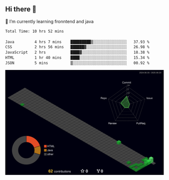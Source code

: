 ## Hi there 👋

<!--
**CereenaG/CereenaG** is a ✨ _special_ ✨ repository because its `README.md` (this file) appears on your GitHub profile.

Here are some ideas to get you started:

- 🔭 I’m currently working on ...
- 🌱 I’m currently learning ...
- 👯 I’m looking to collaborate on ...
- 🤔 I’m looking for help with ...
- 💬 Ask me about ...
- 📫 How to reach me: ...
- 😄 Pronouns: ...
- ⚡ Fun fact: ...
-->
 🌱 I’m currently learning fronntend and java
 
<!--START_SECTION:waka-->

```txt
Total Time: 10 hrs 52 mins

Java         4 hrs 7 mins    █████████▒░░░░░░░░░░░░░░░   37.93 %
CSS          2 hrs 56 mins   ██████▓░░░░░░░░░░░░░░░░░░   26.98 %
JavaScript   2 hrs           ████▓░░░░░░░░░░░░░░░░░░░░   18.38 %
HTML         1 hr 40 mins    ████░░░░░░░░░░░░░░░░░░░░░   15.34 %
JSON         5 mins          ▒░░░░░░░░░░░░░░░░░░░░░░░░   00.92 %
```

<!--END_SECTION:waka-->
![](./profile-3d-contrib/profile-night-green.svg)
